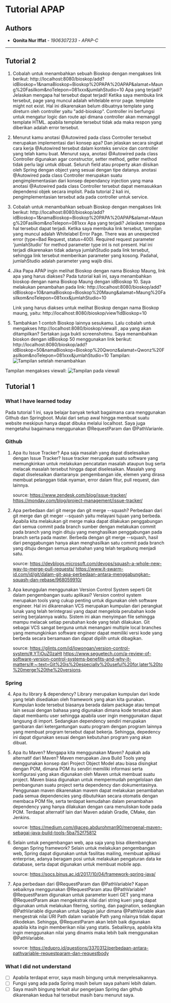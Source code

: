 # Tutorial APAP
## Authors
* **Qonita Nur Iffat** - *1906307233* - *APAP-C*

---
## Tutorial 2
1. Cobalah untuk menambahkan sebuah Bioskop dengan mengakses link berikut:
http://localhost:8080/bioskop/add?idBioskop=1&namaBioskop=Bioskop%20PAPA%20APAP&alamat=Maung%20Fasilkom&noTelepon=081xxx&jumlahStudio=10 
Apa yang terjadi? Jelaskan mengapa hal tersebut dapat terjadi!
Ketika saya membuka link tersebut, page yang muncul adalah whitelable error page. template might not exist. Hal ini dikarenakan belum dibuatnya template yang direturn oleh controller yaitu "add-bioskop". Controller ini berfungsi untuk mengatur logic dan route api dimana controller akan memanggil template HTML. apabila template tersebut tidak ada maka respon yang diberikan adalah error tersebut.

2. Menurut kamu anotasi @Autowired pada class Controller tersebut merupakan implementasi dari konsep apa? Dan jelaskan secara singkat cara kerja @Autowired tersebut dalam konteks service dan controller yang telah kamu buat.
Menurut saya, anotasi @Autowired pada class Controller digunakan agar constructor, setter method, getter method tidak perlu lagi untuk dibuat. Seluruh field atau property akan diisikan oleh Spring dengan object yang sesuai dengan tipe datanya. anotasi @Autowired pada class Controller merupakan suatu pengimplementasian dari konsep dependancy injection yang mana anotasi @Autowired pada class Controller tersebut dapat memasukkan dependensi objek secara implisit. Pada tutorial 2 kali ini, pengimplementasian tersebut ada pada controller untuk service.

3. Cobalah untuk menambahkan sebuah Bioskop dengan mengakses link berikut:
http://localhost:8080/bioskop/add?idBioskop=1&namaBioskop=Bioskop%20PAPA%20APAP&alamat=Maung%20Fasilkom&noTelepon=081xxx 
Apa yang terjadi? Jelaskan mengapa hal tersebut dapat terjadi.
Ketika saya membuka link tersebut, tampilan yang muncul adalah Whitelabel Error Page. There was an unexpected error (type=Bad Request, status=400). Required request parameter 'jumlahStudio' for method parameter type int is not present. Hal ini terjadi dikarenakan tidak adanya jumlahStudio pada link tersebut, sehingga link tersebut memberikan parameter yang kosong. Padahal, jumlahStudio adalah parameter yang wajib diisi.

4. Jika Papa APAP ingin melihat Bioskop dengan nama Bioskop Maung, link apa yang harus diakses?
Pada tutorial kali ini, saya menambahkan bioskop dengan nama Bioskop Maung dengan idBioskop 10. Saya melakukan penambahan pada link:
http://localhost:8080/bioskop/add?idBioskop=10&namaBioskop=Bioskop%20Maung&alamat=Maung%20Fasilkom&noTelepon=081xxx&jumlahStudio=10

    Link yang harus diakses untuk melihat Bioskop dengan nama Bioskop maung, yaitu:
    http://localhost:8080/bioskop/view?idBioskop=10

5. Tambahkan 1 contoh Bioskop lainnya sesukamu. Lalu cobalah untuk mengakses http://localhost:8080/bioskop/viewall , apa yang akan ditampilkan? Sertakan juga bukti screenshotmu.
Saya menambahkan bioskon dengan idBioskop 50 menggunakan link berikut:
http://localhost:8080/bioskop/add?idBioskop=50&namaBioskop=Bioskop%20Qwonz&alamat=Qwonz%20Fasilkom&noTelepon=081xxx&jumlahStudio=10
Tampilan: 
![Tampilan setelah menambahkan](https://ibb.co/BnpDNTQ)

Tampilan mengakses viewall:
![Tampilan pada viewall](https://ibb.co/8sXVGKv)

## Tutorial 1

### What I have learned today
Pada tutorial 1 ini, saya belajar banyak terkait bagaimana cara menggunakan Github dan Springboot. Mulai dari setup awal hingga membuat suatu website meskipun hanya dapat dibuka melalui localhost. Saya juga mengetahui bagaimana menggunakan @RequestParam dan @PathVarianle.

### Github

1. Apa itu Issue Tracker? Apa saja masalah yang dapat diselesaikan dengan Issue Tracker?
Issue tracker merupakan suatu software yang memungkinkan untuk melakukan pencatatan masalah ataupun bug serta melacak masalah tersebut hingga dapat diselesaikan. Masalah yang dapat diselesaikan diantaranya: pengembangan ide, elemen yang dirasa membuat pelanggan tidak nyaman, error dalam fitur, pull request, dan lainnya.

    source:
    https://www.zendesk.com/blog/issue-tracker/
    https://monday.com/blog/project-management/issue-tracker/

2. Apa perbedaan dari git merge dan git merge --squash?
Perbedaan dari git merge dan git meger --squash yaitu melayani tujuan yang berbeda. Apabila kita melakukan git merge maka dapat dilakukan penggabungan dari semua commit pada branch sumber dengan melakukan commit pada branch yang ingin dituju yang menghasilkan penggabungan pada branch serta pada master. Berbeda dengan git merge --squash, hasil dari penggabungan hanya akan menghasilkan satu commit pada branch yang dituju dengan semua perubahan yang telah tergabung menjadi satu.

    source:
    https://devblogs.microsoft.com/devops/squash-a-whole-new-way-to-merge-pull-requests/
    https://www.it-swarm-id.com/id/git/dalam-git-apa-perbedaan-antara-menggabungkan-squash-dan-rebase/968059910/

3. Apa keunggulan menggunakan Version Control System seperti Git dalam pengembangan
suatu aplikasi?
Version control system merupakan tools yang cukup penting untuk digunakan oleh software engineer. Hal ini dikarenakan VCS merupakan kumpulan dari perangkat lunak yang telah terintegrasi yang dapat mengelola perubahan kode seiring berjalannya waktu. Sistem ini akan menyimpan file sehingga mampu melacak setiap perubahan kode yang telah dilakukan. Git sebagai VCS sangat berguna untuk menangani multiple local branches yang memungkinkan software engineer dapat memiliki versi kode yang berbeda secara bersamaan dan dapat dipilih untuk dibagikan.

    source:
    https://glints.com/id/lowongan/version-control-system/#.YTjOuZ0zaHt
    https://www.seguetech.com/a-review-of-software-version-control-systems-benefits-and-why-it-matters/#:~:text=Git%20is%20especially%20useful%20for,later%20to%20merge%20the%20versions.

### Spring

4. Apa itu library & dependency?
Library merupakan kumpulan dari kode yang telah disediakan oleh framework yang akan kita gunakan. Kumpulan kode tersebut biasanya berada dalam package atau tempat lain sesuai dengan bahasa yang digunakan dimana kode tersebut akan dapat membantu user sehingga apabila user ingin menggunakan dapat langsung di import. Sedangkan dependency sendiri merupakan gambaran dari ketergantungan suatu program dengan program lainnya yang membuat program tersebut dapat bekerja. Sehingga, depedency ini dapat digunakan sesuai dengan kebutuhan program yang akan dibuat.

5. Apa itu Maven? Mengapa kita menggunakan Maven? Apakah ada alternatif dari Maven?
Maven merupakan Java Build Tools yang menggunakan konsep dari Project Object Model atau biasa disingkat dengan POM, dimana POM itu sendiri memiliki informasi serta konfigurasi yang akan digunakan oleh Maven untuk membuat suatu project. Maven biasa digunakan untuk mempermudah pengelolaan dan pembangunan suatu project serta dependency dan dokumentasinya. Penggunaan maven dikarenakan mavem dapat melakukan penambahan pada semua dependencies yang dibutuhkan secara otomatis dengan membaca POM file, serta terdapat kemudahan dalam penambahan dependency yang hanya dilakukan dengan cara menuliskan kode pada POM. Terdapat alternatif lain dari Maven adalah Gradle, CMake, dan Jenkins.

    source:
    https://medium.com/@acep.abdurohman90/mengenal-maven-sebagai-java-build-tools-5ba752f75812

6. Selain untuk pengembangan web, apa saja yang bisa dikembangkan dengan Spring
framework?
Selain untuk melakukan pengembangan web, Spring dapat digunakan untuk fasilitas mailing, membuat aplikasi enterprise, adanya beragam posi untuk melakukan pengaturan data ke database, serta dapat digunakan untuk membuat mobile app.

    source:
    https://socs.binus.ac.id/2017/10/04/framework-spring-java/

7. Apa perbedaan dari @RequestParam dan @PathVariable? Kapan sebaiknya
menggunakan @RequestParam atau @PathVariable?
@RequestParam digunakan untuk parameter kueri GET yang mana @RequestParam akan mengekstrak nilai dari string kueri yang dapat digunakan untuk melakukan fitering, sorting, dan pagination, sedangkan @PathVariable digunakan untuk bagian jalur dimana @PathVariable akan mengestrak nilai URI Path dalam variable Path yang nilainya tidak dapat dikodekan. Sehingga, @RequestParam akan lebih baik digunakan apabila kita ingin memberikan nilai yang statis. Sebaliknya, apabila kita ingin menggunakan nilai yang dinamis maka lebih baik menggunakan @PathVariable.

    source:
    https://edupro.id/questions/3370312/perbedaan-antara-pathvariable-requestparam-dan-requestbody

### What I did not understand

- [ ] Apabila terdapat error, saya masih bingung untuk menyelesaikannya.
- [ ] Fungsi yang ada pada Spring masih belum saya pahami lebih dalam.
- [ ] Saya masih bingung terkait alur pengerjaan Spring dan github dikarenakan kedua hal tersebut masih baru menurut saya.
